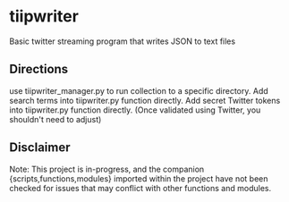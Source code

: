 # tiipwriter
Basic twitter streaming program that writes JSON to text files

## Directions
use tiipwriter_manager.py to run collection to a specific directory.
Add search terms into tiipwriter.py function directly.
Add secret Twitter tokens into tiipwriter.py function directly. (Once validated using Twitter, you shouldn't need to adjust)

## Disclaimer
Note: This project is in-progress, and the companion {scripts,functions,modules} imported within the project have not been checked for issues that may conflict with other functions and modules.
